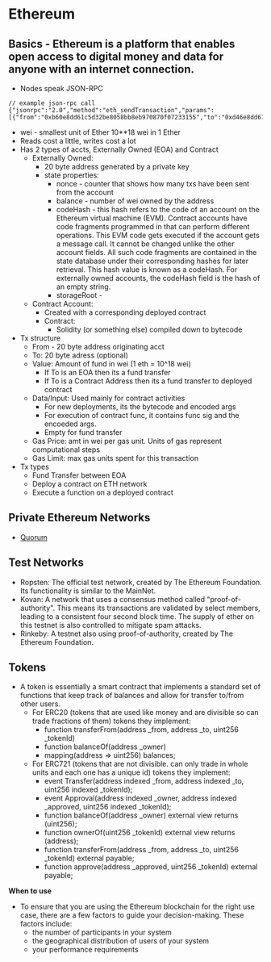 # Ethereum

## Basics - Ethereum is a platform that enables open access to digital money and data for anyone with an internet connection.
* Nodes speak JSON-RPC
```
// example json-rpc call 
{"jsonrpc":"2.0","method":"eth_sendTransaction","params":[{"from":"0xb60e8dd61c5d32be8058bb8eb970870f07233155","to":"0xd46e8dd67c5d32be8058bb8eb970870f07244567","gas":"0x76c0","gasPrice":"0x9184e72a000","value":"0x9184e72a","data":"0xd46e8dd67c5d32be8d46e8dd67c5d32be8058bb8eb970870f072445675058bb8eb970870f072445675"}],"id":1}
```
* wei - smallest unit of Ether 10**18 wei in 1 Ether
* Reads cost a little, writes cost a lot
* Has 2 types of accts, Externally Owned (EOA) and Contract
  * Externally Owned: 
    * 20 byte address generated by a private key
    * state properties: 
      * nonce - counter that shows how many txs have been sent from the account
      * balance - number of wei owned by the address
      * codeHash -  this hash refers to the code of an account on the Ethereum virtual machine (EVM). Contract accounts have code fragments programmed in that can perform different operations. This EVM code gets executed if the account gets a message call. It cannot be changed unlike the other account fields. All such code fragments are contained in the state database under their corresponding hashes for later retrieval. This hash value is known as a codeHash. For externally owned accounts, the codeHash field is the hash of an empty string.
      * storageRoot - 
  * Contract Account:
    * Created with a corresponding deployed contract
    * Contract: 
      * Solidity (or something else) compiled down to bytecode
* Tx structure
  * From - 20 byte address originating acct
  * To: 20 byte adress (optional)
  * Value: Amount of fund in wei (1 eth = 10^18 wei)
    * If To is an EOA then its a fund transfer
    * If To is a Contract Address then its a fund transfer to deployed contract
  * Data/Input: Used mainly for contract activities
    * For new deployments, its the bytecode and encoded args
    * For execution of contract func, it contains func sig and the encoeded args. 
    * Empty for fund transfer
  * Gas Price: amt in wei per gas unit. Units of gas represent computational steps
  * Gas Limit: max gas units spent for this transaction
* Tx types
  * Fund Transfer between EOA
  * Deploy a contract on ETH network
  * Execute a function on a deployed contract

## Private Ethereum Networks
* [Quorum](https://consensys.net/quorum/)

## Test Networks
* Ropsten: The official test network, created by The Ethereum Foundation. Its functionality is similar to the MainNet.
* Kovan: A network that uses a consensus method called "proof-of-authority". This means its transactions are validated by select members, leading to a consistent four second block time. The supply of ether on this testnet is also controlled to mitigate spam attacks.
* Rinkeby: A testnet also using proof-of-authority, created by The Ethereum Foundation.

## Tokens 
  * A token is essentially a smart contract that implements a standard set of functions that keep track of balances and allow for transfer to/from other users.
    * For ERC20 (tokens that are used like money and are divisible so can trade fractions of them) tokens they implement: 
      * function transferFrom(address _from, address _to, uint256 _tokenId)
      * function balanceOf(address _owner)
      * mapping(address => uint256) balances;
    * For ERC721 (tokens that are not divisible.  can only trade in whole units and each one has a unique id) tokens they implement: 
      * event Transfer(address indexed _from, address indexed _to, uint256 indexed _tokenId);
      * event Approval(address indexed _owner, address indexed _approved, uint256 indexed _tokenId);
      * function balanceOf(address _owner) external view returns (uint256);
      * function ownerOf(uint256 _tokenId) external view returns (address);
      * function transferFrom(address _from, address _to, uint256 _tokenId) external payable;
      * function approve(address _approved, uint256 _tokenId) external payable;


**When to use**
* To ensure that you are using the Ethereum blockchain for the right use case, there are a few factors to guide your decision-making. These factors include:
    * the number of participants in your system
    * the geographical distribution of users of your system
    * your performance requirements

